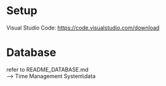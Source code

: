 # Setup 
Visual Studio Code: https://code.visualstudio.com/download

# Database
refer to README_DATABASE.md
<br> --> Time Management System\data